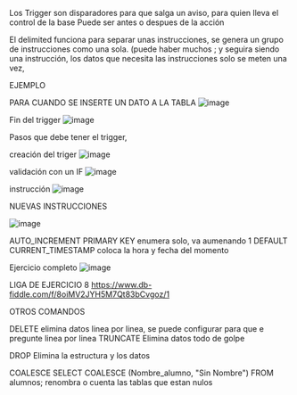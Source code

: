 Los Trigger son disparadores  para que salga un aviso, para quien lleva el control de la base
Puede ser antes o despues de la acción

El delimited funciona para separar unas instrucciones, se genera un grupo de instrucciones como una sola. (puede haber muchos ; y seguira siendo una instrucción, 
los datos que necesita las instrucciones solo se meten una vez, 

EJEMPLO

PARA CUANDO SE INSERTE UN DATO A LA TABLA
![image](https://user-images.githubusercontent.com/113804528/229315248-2a0bd99f-7c70-454e-a8e3-ce5475bc117f.png)


Fin del trigger
![image](https://user-images.githubusercontent.com/113804528/229315478-52de417e-c201-4c2b-b528-2678adf6f72c.png)

Pasos que debe tener el trigger,

creación del triger
![image](https://user-images.githubusercontent.com/113804528/229316185-8ff2fc40-1da1-48e1-b31b-06866342a247.png)


validación con un IF
![image](https://user-images.githubusercontent.com/113804528/229316195-e902f14f-0d24-42c4-8937-f4b35d4d3806.png)

instrucción
![image](https://user-images.githubusercontent.com/113804528/229316204-0898b79e-a1c9-414d-8750-d0f940993323.png)


NUEVAS INSTRUCCIONES

![image](https://user-images.githubusercontent.com/113804528/229315681-d0204d73-a929-4958-ae99-eb41bd478970.png)

AUTO_INCREMENT PRIMARY KEY enumera solo, va aumenando 1
DEFAULT CURRENT_TIMESTAMP coloca la hora y fecha del momento

Ejercicio completo
![image](https://user-images.githubusercontent.com/113804528/229316136-f82ca39e-38a3-4d90-9896-6dc5546ebda3.png)


LIGA DE EJERCICIO 8
https://www.db-fiddle.com/f/8oiMV2JYH5M7Qt83bCvgoz/1


OTROS COMANDOS

DELETE
elimina datos linea por linea, se puede configurar para que e pregunte linea por linea
TRUNCATE
Elimina datos todo de golpe

DROP
Elimina la estructura y los datos

COALESCE
SELECT COALESCE (Nombre_alumno, "Sin Nombre") FROM alumnos;
renombra o cuenta las tablas que estan nulos
